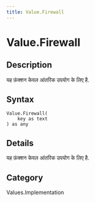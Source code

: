 ```yaml
---
title: Value.Firewall
---
```


# Value.Firewall


## Description

यह फ़ंक्शन केवल आंतरिक उपयोग के लिए है.


## Syntax

```powerquery
Value.Firewall(
    key as text
) as any
```


## Details

यह फ़ंक्शन केवल आंतरिक उपयोग के लिए है.



## Category
Values.Implementation
